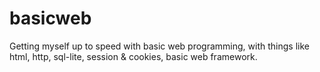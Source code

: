 # basicweb
Getting myself up to speed with basic web programming, with things like html, http, sql-lite, session &amp; cookies, basic web framework.
